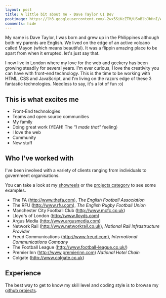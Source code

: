 ```yaml
---
layout: post
title: A little bit about me - Dave Taylor UI Dev
postimage: https://lh3.googleusercontent.com/-2wx5SiKcZTM/USoBlbJbHnI/AAAAAAAAuyc/Z5qBLzox3N4/s800/mayon.png.jpg
comments: hide
---
```


My name is Dave Taylor, I was born and grew up in the Philippines although
both my parents are English. We lived on the edge of an active volcano
called Mayon (which means beautiful). It was a flippin amazing place to be apart from when it errupted.
let's just say that.

I now live in London where my love for the web and
geekery has been growing steadily for several years. I'm ever curious,
I love the creativity you can have with front-end technology. This is the time
to be working with HTML, CSS and JavaScript, and I'm living on the razors edge
of these 3 fantastic technologies. Needless to say, it's a lot of fun :o)

## This is what excites me

 - Front-End technologies
 - Teams and open source communities
 - My family
 - Doing great work (YEAH! The _"I made that"_ feeling)
 - I love the web
 - Community
 - New stuff

## Who I've worked with

I've been involved with a variety of clients ranging from individuals to
government organisations.

You can take a look at my [showreels](/blog/category/showreel/) or the [projects category](/blog/category/project/) to see some examples.

 - The FA (<http://www.thefa.com>), _The English Football Association_
 - The RFU (<http://www.rfu.com>), _The English Rugby Football Union_
 - Manchester City Football Club (<http://www.mcfc.co.uk>)
 - Lloyd's of London (<http://www.lloyds.com>)
 - Argus Media (<http://www.argusmedia.com>)
 - Network Rail (<http://www.networkrail.co.uk>), _National Rail Infrastructure Provider_
 - Freud Communications (<http://www.freud.com>), _International Communications Company_
 - The Football League (<http://www.football-league.co.uk/>)
 - Premier Inn (<http://www.premierinn.com>) _National Hotel Chain_
 - Colgate (<http://www.colgate.co.uk>)


## Experience
The best way to get to know my skill level and coding style is to browse my
[github projects](http://github.com/davetayls).

